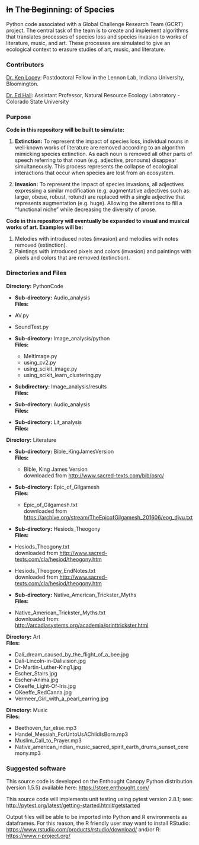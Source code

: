 ~~In~~ Th~~e Beg~~inning: of Species
-----

Python code associated with a Global Challenge Research Team (GCRT) project.The central task of the team is to create and implement algorithms that translates processes of species loss and species invasion to works of literature, music, and art. These processes are simulated to give an ecological context to erasure studies of art, music, and literature.

### Contributors
[Dr. Ken Locey](http://kenlocey.weecology.org/): Postdoctoral Fellow in the Lennon Lab, Indiana University, Bloomington.

[Dr. Ed Hall](http://www.nrel.colostate.edu/hall-lab/): Assistant Professor, Natural Resource Ecology Laboratory - Colorado State University  

### Purpose  

**Code in this repository will be built to simulate:**

1. **Extinction:** To represent the impact of species loss, individual nouns in well‐known works of literature are removed according to an algorithm mimicking species extinction. As each noun is removed all other parts of speech referring to that noun (e.g. adjective, pronouns) disappear simultaneously. This process represents the collapse of ecological interactions that occur when species are lost from an ecosystem.2. **Invasion:** To represent the impact of species invasions, all adjectives expressing a similar modification (e.g. augmentative adjectives such as: larger, obese, robust, rotund) are replaced with a single adjective that represents augmentation (e.g. huge). Allowing the alterations to fill a “functional niche” while decreasing the diversity of prose.**Code in this repository will eventually be expanded to visual and musical works of art. Examples will be:**

1. Melodies with introduced notes (invasion) and melodies with notes removed (extinction).
2. Paintings with introduced pixels and colors (invasion) and paintings with pixels and colors that are removed (extinction).

### Directories and Files

**Directory:** PythonCode  

* **Sub-directory:** Audio\_analysis  
**Files:**

 * AV.py
 * SoundTest.py

* **Sub-directory:** Image\_analysis/python  
**Files:**

  * MeltImage.py
  * using\_cv2.py
  * using\_scikit\_image.py
  * using\_scikit\_learn\_clustering.py

* **Subdirectory:** Image_analysis/results  
**Files:**

* **Sub-directory:** Audio\_analysis  
**Files:**

* **Sub-directory:** Lit\_analysis  
**Files:**

**Directory:** Literature

* **Sub-directory:** Bible\_KingJamesVersion  
**Files:**  

  * Bible, King James Version  
downloaded from http://www.sacred-texts.com/bib/osrc/

* **Sub-directory:** Epic\_of\_Gilgamesh  
**Files:** 

  * Epic\_of\_Gilgamesh.txt  
downloaded from https://archive.org/stream/TheEpicofGilgamesh_201606/eog_djvu.txt

* **Sub-directory:** Hesiods\_Theogony  
**Files:** 

 * Hesiods\_Theogony.txt  
downloaded from http://www.sacred-texts.com/cla/hesiod/theogony.htm
 * Hesiods\_Theogony\_EndNotes.txt  
downloaded from http://www.sacred-texts.com/cla/hesiod/theogony.htm

* **Sub-directory:** Native\_American\_Trickster\_Myths  
**Files:** 

 * Native\_American\_Trickster\_Myths.txt  
downloaded from: http://arcadiasystems.org/academia/printtrickster.html

**Directory:** Art  
**Files:**

* Dali\_dream\_caused\_by\_the\_flight\_of\_a\_bee.jpg
* Dali-Lincoln-in-Dalivision.jpg
* Dr-Martin-Luther-King1.jpg
* Escher\_Stairs.jpg
* Escher-Anima.jpg
* Okeeffe\_Light-Of-Iris.jpg
* OKeeffe\_RedCanna.jpg
* Vermeer\_Girl\_with\_a\_pearl\_earring.jpg

**Directory:** Music  
**Files:**

* Beethoven\_fur\_elise.mp3
* Handel\_Messiah\_ForUntoUsAChildIsBorn.mp3
* Muslim\_Call\_to\_Prayer.mp3
* Native\_american\_indian\_music\_sacred\_spirit\_earth\_drums\_sunset\_ceremony.mp3


### Suggested software

This source code is developed on the Enthought Canopy Python distribution (version 1.5.5) available here: https://store.enthought.com/

This source code will implements unit testing using pytest version 2.8.1; see: http://pytest.org/latest/getting-started.html#getstarted

Output files will be able to be imported into Python and R environments as dataframes. For this reason, the R friendly user may want to install RStudio: https://www.rstudio.com/products/rstudio/download/ and/or R: https://www.r-project.org/
